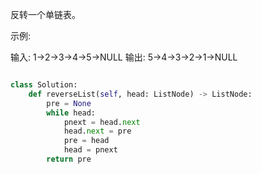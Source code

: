 反转一个单链表。

示例:

输入: 1->2->3->4->5->NULL
输出: 5->4->3->2->1->NULL


```python

class Solution:
    def reverseList(self, head: ListNode) -> ListNode:
        pre = None
        while head:
            pnext = head.next
            head.next = pre
            pre = head
            head = pnext
        return pre
```
